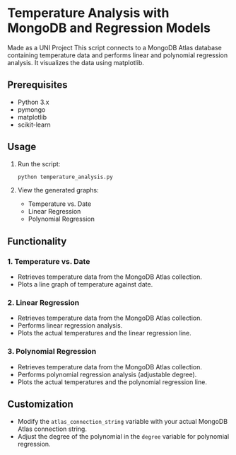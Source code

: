 # Temperature Analysis with MongoDB and Regression Models
Made as a UNI Project
This script connects to a MongoDB Atlas database containing temperature data and performs linear and polynomial regression analysis. It visualizes the data using matplotlib.

## Prerequisites

- Python 3.x
- pymongo
- matplotlib
- scikit-learn

## Usage

1. Run the script:

    ```bash
    python temperature_analysis.py
    ```

2. View the generated graphs:
    - Temperature vs. Date
    - Linear Regression
    - Polynomial Regression

## Functionality

### 1. Temperature vs. Date

- Retrieves temperature data from the MongoDB Atlas collection.
- Plots a line graph of temperature against date.

### 2. Linear Regression

- Retrieves temperature data from the MongoDB Atlas collection.
- Performs linear regression analysis.
- Plots the actual temperatures and the linear regression line.

### 3. Polynomial Regression

- Retrieves temperature data from the MongoDB Atlas collection.
- Performs polynomial regression analysis (adjustable degree).
- Plots the actual temperatures and the polynomial regression line.

## Customization

- Modify the `atlas_connection_string` variable with your actual MongoDB Atlas connection string.
- Adjust the degree of the polynomial in the `degree` variable for polynomial regression.

